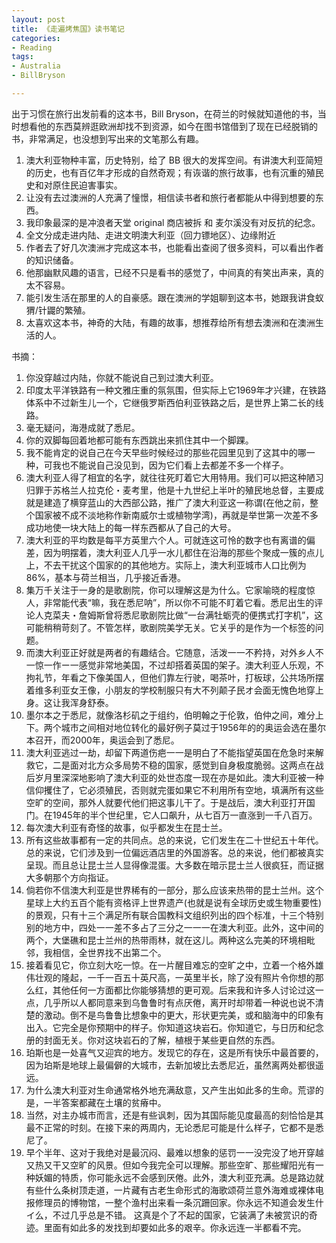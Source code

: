 ```yaml
---
layout: post
title: 《走遍烤焦国》读书笔记
categories: 
- Reading
tags:
- Australia
- BillBryson

---
```


出于习惯在旅行出发前看的这本书，Bill Bryson，在荷兰的时候就知道他的书，当时想看他的东西莫辨逛欧洲却找不到资源，如今在图书馆借到了现在已经脱销的书，非常满足，也没想到写出来的文笔那么有趣。

1. 澳大利亚物种丰富，历史特别，给了 BB 很大的发挥空间。有讲澳大利亚简短的历史，也有百亿年才形成的自然奇观；有诙谐的旅行故事，也有沉重的殖民史和对原住民迫害事实。
2. 让没有去过澳洲的人充满了憧憬，相信读书者和旅行者都能从中得到想要的东西。
3. 我印象最深的是冲浪者天堂 original 商店被拆 和 麦尔溪没有对反抗的纪念。
4. 全文分成走进内陆、走进文明澳大利亚（回力镖地区）、边缘附近
5. 作者去了好几次澳洲才完成这本书，也能看出查阅了很多资料，可以看出作者的知识储备。
6. 他那幽默风趣的语言，已经不只是看书的感觉了，中间真的有笑出声来，真的太不容易。
7. 能引发生活在那里的人的自豪感。跟在澳洲的学姐聊到这本书，她跟我讲食蚁猬/针鼹的繁殖。
8. 太喜欢这本书，神奇的大陆，有趣的故事，想推荐给所有想去澳洲和在澳洲生活的人。

<!--more-->

书摘：

1. 你没穿越过内陆，你就不能说自己到过澳大利亚。
2. 印度太平洋铁路有一种文雅庄重的氛氛围，但实际上它1969年才兴建，在铁路体系中不过新生儿一个，它继俄罗斯西伯利亚铁路之后，是世界上第二长的线路。
3. 毫无疑问，海港成就了悉尼。
4. 你的双脚每回着地都可能有东西跳出来抓住其中一个脚踝。
5. 我不能肯定的说自己在今天早些时候经过的那些花园里见到了这其中的哪一种，可我也不能说自己没见到，因为它们看上去都差不多一个样子。
6. 澳大利亚人得了相宜的名字，就往往死盯着它大用特用。我们可以把这种陋习归罪于苏格兰人拉克伦・麦考里，他是十九世纪上半叶的殖民地总督，主要成就是建造了横穿蓝山的大西部公路，推广了澳大利亚这一称谓(在他之前，整个国家被不成不淡地称作新南威尔士或植物学湾)，再就是举世第一次差不多成功地使一块大陆上的每一样东西都从了自己的大号。
7. 澳大利亚的平均数是每平方英里六个人。可就连这可怜的数字也有离谱的偏差，因为明摆着，澳大利亚人几乎一水儿都住在沿海的那些个聚成一簇的点儿上，不去干扰这个国家的的其他地方。实际上，澳大利亚城市人口比例为86%，基本与荷兰相当，几乎接近香港。
8.  集万千关注于一身的是歌剧院，你可以理解这是为什么。它家喻晓的程度惊人，非常能代表“嘛，我在悉尼呐”，所以你不可能不盯着它看。悉尼出生的评论人克菜夫・詹姆斯曾将悉尼歌剧院比做“一台满牡蛎壳的便携式打字机”，这可能稍稍苛刻了。不管怎样，歌剧院美学无关。它关乎的是作为一个标签的问题。
9. 而澳大利亚正好就是两者的有趣结合。它随意，活泼一一不矜持，对外乡人不一惊一作ー一感觉非常地美国，不过却搭着英国的架子。澳大利亚人乐观，不拘礼节，年看之下像美国人，但他们靠左行驶，喝茶叶，打板球，公共场所摆着维多利亚女王像，小朋友的学校制服只有大不列颠子民オ会面无愧色地穿上身。这让我浑身舒泰。
10.  墨尔本之于悉尼，就像洛杉矶之于组约，伯明翰之于伦敦，伯仲之间，难分上下。两个城市之间相对地位转化的最好例子莫过于1956年的的奥运会选在墨尔本召开，而2000年，奥运会到了悉尼。
11.  澳大利亚逃过一劫，却留下两道伤疤一一是明白了不能指望英国在危急时来解救它，二是面对北方众多局势不稳的国家，感觉到自身极度脆弱。这两点在战后岁月里深深地影响了澳大利亚的处世态度一现在亦是如此。澳大利亚被一种信仰攫住了，它必须殖民，否则就完蛋如果它不利用所有空地，填满所有这些空旷的空间，那外人就要代他们把这事儿干了。于是战后，澳大利亚打开国门。在1945年的半个世纪里，它人口飙升，从七百万一直涨到一千八百万。
12.  每次澳大利亚有奇怪的故事，似乎都发生在昆士兰。
13.  所有这些故事都有一定的共同点。总的来说，它们发生在二十世纪五十年代。总的来说，它们涉及到一位偏远酒店里的外国游客。总的来说，他们都被真实呈现。而且总让昆士兰人显得像混蛋。大多数在暗示昆士兰人很疯狂，而证据大多朝那个方向指证。
14.  倘若你不信澳大利亚是世界稀有的一部分，那么应该来热带的昆士兰州。这个星球上大约五百个能有资格评上世界遗产(也就是说有全球历史或生物重要性)的景观，只有十三个满足所有联合国教科文组织列出的四个标准，十三个特别别的地方中，四处一一差不多占了三分之一一一在澳大利亚。此外，这中间的两个，大堡礁和昆士兰州的热带雨林，就在这儿。两种这么完美的环境相毗邻，我相信，全世界找不出第二个。
15.  接着看见它，你立刻大吃一惊。在一片醒目难忘的空旷之中，立着一个格外雄伟壮观的隆起，一千一百五十英尺高，一英里半长，除了没有照片令你想的那么红，其他任何一方面都比你能够猜想的更可观。后来我和许多人讨论过这一点，几乎所以人都同意来到乌鲁鲁时有点厌倦，离开时却带着一种说也说不清楚的激动。倒不是鸟鲁鲁比想象中的更大，形状更完美，或和脑海中的印象有出入。它完全是你预期中的样子。你知道这块岩石。你知道它，与日历和纪念册的封面无关。你对这块岩石的了解，植根于某些更自然的东西。
16.  珀斯也是一处喜气又迎宾的地方。发现它的存在，这是所有快乐中最首要的，因为珀斯是地球上最偏僻的大城市，去新加坡比去悉尼近，虽然离两处都很遥远。
17.  为什么澳大利亚对生命通常格外地充满敌意，又产生出如此多的生命。荒谬的是，一半答案都藏在土壤的贫瘠中。
18.  当然，对主办城市而言，还是有些讽刺，因为其国际能见度最高的刻恰恰是其最不正常的时刻。在接下来的两周内，无论悉尼可能是什么样子，它都不是悉尼了。
19.  早个半年、这对于我绝对是最沉闷、最难以想象的惩罚一一没完没了地开穿越又热又干又空旷的风景。但如今我完全可以理解。那些空旷、那些耀阳光有一种妖媚的特质，你可能永远不会感到厌倦。此外，澳大利亚充满。总是路边就有些什么条树顶走道，一片藏有古老生命形式的海歌颂荷兰意外海难或裸体电报修理员的博物馆，一整个渔村出来看一条沉跚回家。你永远不知道会发生什イ么，不过几乎总是不错。
这真是个了不起的国家，它装满了未被赏识的奇迹。里面有如此多的发找到却要如此多的艰辛。你永远连一半都看不完。





